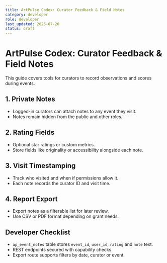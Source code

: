```yaml
---
title: ArtPulse Codex: Curator Feedback & Field Notes
category: developer
role: developer
last_updated: 2025-07-20
status: draft
---
```

# ArtPulse Codex: Curator Feedback & Field Notes

This guide covers tools for curators to record observations and scores during events.

## 1. Private Notes
- Logged-in curators can attach notes to any event they visit.
- Notes remain hidden from the public and other roles.

## 2. Rating Fields
- Optional star ratings or custom metrics.
- Store fields like originality or accessibility alongside each note.

## 3. Visit Timestamping
- Track who visited and when if permissions allow it.
- Each note records the curator ID and visit time.

## 4. Report Export
- Export notes as a filterable list for later review.
- Use CSV or PDF format depending on grant needs.

## Developer Checklist
- `ap_event_notes` table stores `event_id`, `user_id`, `rating` and `note` text.
- REST endpoints secured with capability checks.
- Export route supports filters by date, curator or event.
